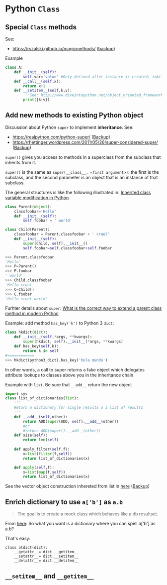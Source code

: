 # Python `Class`

## Special `Class` methods
See:
* https://rszalski.github.io/magicmethods/ ([backup](https://web.archive.org/web/20190818113856/https://rszalski.github.io/magicmethods/))
 
Example
```python
class A:
    def __init__(self):
        self.var='value' #Only defined after instance is created; i=A() -> A.var
    def __call__(self,x):
        return x+1
    def __setitem__(self,k,v):
        '''See: http://www.diveintopython.net/object_oriented_framework/special_class_methods.html'''
        print({k:v})
```

## Add new methods to existing Python object
Discussion about Python `super`  to implement __inheritance__. See:
* https://realpython.com/python-super/ ([Backup](https://web.archive.org/web/20190922043302/https://realpython.com/python-super/))
* https://rhettinger.wordpress.com/2011/05/26/super-considered-super/ ([Backup](https://web.archive.org/web/20191129114558/https://rhettinger.wordpress.com/2011/05/26/super-considered-super/))

`super()` gives you access to methods in a superclass from the subclass that inherits from it.

`super()` is the same as `super(__class__, <first argument>)`: the first is the subclass, and the second parameter is an object that is an instance of that subclass.

The general structures is like the following illustrated in: [Inherited class variable modification in Python](http://stackoverflow.com/questions/13404476/inherited-class-variable-modification-in-python)
```python
class Parent(object):
    classfoobar='Hello'
    def __init__(self):
        self.foobar = ' world'

class Child(Parent):
    classfoobar = Parent.classfoobar + ' cruel'
    def __init__(self):
        super(Child, self).__init__()
        self.foobar=self.classfoobar+self.foobar
```
```python
>>> Parent.classfoobar
'Hello'
>>> P=Parent()
>>> P.foobar
' world'
>>> Child.classfoobar
'Hello cruel'
>>> C=Child()
>>> C.foobar
'Hello cruel world'
```
Furhter details about `super`: [What is the correct way to extend a parent class method in modern Python](http://stackoverflow.com/questions/6070599/what-is-the-correct-way-to-extend-a-parent-class-method-in-modern-python)

Example: add method `has_key('k')` to Python 3 `dict`:
```python
class hkdict(dict):
    def __init__(self,*args, **kwargs):
        super(hkdict, self).__init__(*args, **kwargs)
    def has_key(self,k):
        return k in self        
#============
>>> hkdict(python3_dict).has_key('hola mundo')
```
In other words, a call to super returns a fake object which delegates attribute lookups to classes above you in the inheritance chain.

Example with `list`. Be sure that `__add__` return the new object
```python
import sys
class list_of_dictionaries(list):
    '''
    Return a dictionary for single results o a list of results
    '''
    def __add__(self,other):
        return ADD(super(ADD, self).__add__(other))
        #or
        #return ADD(super().__add__(other))
    def size(self):
        return len(self)
        
    def apply_filter(self,f):
        x=list(filter(f,self))
        return list_of_dictionaries(x)

    def apply(self,f):
        x=list(map(f,self))
        return list_of_dictionaries(x)
 ```
 See the vector object construction inhereted from list in [here](http://code.activestate.com/recipes/52272-vector-a-list-based-vector-class-supporting-elemen/) ([Backup](https://web.archive.org/web/20100719122922/http://code.activestate.com/recipes/52272-vector-a-list-based-vector-class-supporting-elemen/))

## Enrich dictionary to use `a['b']` as `a.b`
> The goal is to create a mock class which behaves like a db resultset.

From [here](https://stackoverflow.com/a/1328686/2268280): So what you want is a dictionary where you can spell a['b'] as a.b?

That's easy:

    class atdict(dict):
        __getattr__= dict.__getitem__
        __setattr__= dict.__setitem__
        __delattr__= dict.__delitem__

## `__setitem__` and `__getitem__`
